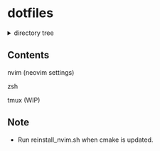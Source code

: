 # dotfiles
<details><summary>directory tree</summary>
<div>
<pre>
.
├── .bin
│   ├── brew.sh
│   ├── init_linux.sh
│   ├── init_mac.sh
│   ├── install_nvim.sh
│   ├── link_mac.sh
│   ├── reinstall_nvim.sh
│   ├── set_defaults_mac.sh
│   └── upgrade.sh
├── .gitignore
├── Makefile
├── Makefile_linux
├── Makefile_mac
├── README.md
├── config
│   ├── git
│   │   ├── .gitconfig
│   │   ├── .gitconfig_s255
│   │   └── .gitignore_global
│   └── zsh
│       ├── .zprofile
│       ├── .zshrc
│       ├── _git
│       ├── git-completion.bash
│       └── git-prompt.sh
├── graveyard
│   └── packer_setup
│       ├── init.lua
│       └── plugins.lua
├── manual
│   ├── dir.md
│   └── git.md
└── nvim
    ├── .gitignore
    ├── README.md
    ├── init.lua
    └── lua
        ├── autocmd.lua
        ├── keymaps.lua
        ├── lsps.lua
        ├── options.lua
        ├── plugins
        │   ├── nvim_tree.lua
        │   ├── others.lua
        │   └── vimtex.lua
        └── plugins.lua
</pre>
</div></details>

## Contents
nvim (neovim settings)

zsh

tmux (WIP)

## Note
- Run reinstall\_nvim.sh when cmake is updated.
